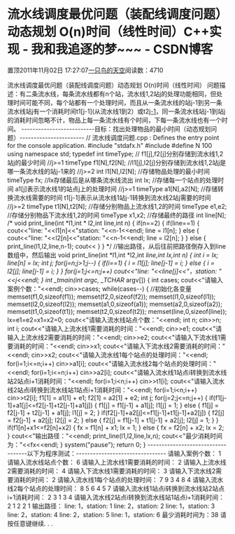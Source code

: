 
# 流水线调度最优问题（装配线调度问题）动态规划 O(n)时间（线性时间）C++实现 - 我和我追逐的梦~~~ - CSDN博客


置顶2011年11月02日 17:27:07[一只鸟的天空](https://me.csdn.net/heyongluoyao8)阅读数：4710


流水线调度最优问题（装配线调度问题）动态规划 O(n)时间（线性时间）
问题描述：有二条流水线，每条流水线都有n个站，流水线1,2站j的处理功能相同，但处理时间可能不同，每个站都有一个处理时间，而且从一条流水线的站j-1到另一条流水线站j有一个消耗时间t1[j-1](从流水线1到2）或t2[j-1](从流水线2到1)，同一条流水线站j-1到站j的消耗时间忽略不计，物品上每一条流水线有个时间，下每一条流水线也有一个时间。
--------------------------目标：找出处理物品的最小时间（动态规划问题）-----------------------
// 流水线调度问题.cpp : Defines the entry point for the console application.
\#include "stdafx.h"
\#include<iostream>
\#define N 100
using namespace std;
typedef int timeType;
// f1[j],f2[j]分别存储到流水线1,2站j的最少时间
//j>=1
timeType f1[N],f2[N];
//l1[j],l2[j]分别存储到流水线1,2站j是哪一条流水线的站j-1来的
//j>=2
int l1[N],l2[N];
//存储物品处理的最小时间
timeType fx;
//lx存储最后是从哪条流水线流出
int lx;
//存储每一个站点的处理时间 a1[j]表示流水线1的站点j上的处理时间
//j>=1
timeType a1[N],a2[N];
//存储转换流水线需要的时间 t1[j-1]表示从流水线1站j-1转换到流水线2站j需要的时间
//j>=2
timeType t1[N],t2[N];
//存储分别物品上流水线1,2的时间
timeType e1,e2;
//存储分别物品下流水线1,2的时间
timeType x1,x2;
//存储最终的路径
int line[N];
/*
void print_line(int *l1,int * l2,int line,int n)
{
if(n==2)
{
if(line==1)
{
cout<<"line: "<<l1[n]<<"station: "<<n-1<<endl;
line = l1[n];
}
else
{
cout<<"line: "<<l2[n]<<"station: "<<n-1<<endl;
line = l2[n];
}
}
else
{
print_line(l1,l2,line,n-1);
cout<<
}
}
*/
//输出路径，从后往前把路径倒存入到line数组中，然后输出
void print_line(int *l1,int *l2,int *line,int lx,int n)
{
int i = lx;
line[n] = lx;
int j;
for(j=n;j>1;j--)
{
if(i==1)
{
i = l1[j];
line[j-1] = i;
}
else
{
i = l2[j];
line[j-1] = i;
}
}
for(j=1;j<=n;j++)
cout<<"line: "<<line[j]<<"，station: "<<j<<endl;
}
int _tmain(int argc, _TCHAR* argv[])
{
int cases;
cout<<"请输入案例个数："<<endl;
cin>>cases;
while(cases--)
{
//初始化各变量
memset(f1,0,sizeof(f1));
memset(f2,0,sizeof(f2));
memset(l1,0,sizeof(l1));
memset(l2,0,sizeof(l2));
memset(a1,0,sizeof(a1));
memset(a2,0,sizeof(a2));
memset(t1,0,sizeof(t1));
memset(t2,0,sizeof(t2));
memset(line,0,sizeof(line));
lx=e1=e2=x1=x2=0;
cout<<"请输入流水线站点个数："<<endl;
int n;
cin>>n;
int i;
cout<<"请输入上流水线1需要消耗的时间："<<endl;
cin>>e1;
cout<<"请输入上流水线2需要消耗的时间："<<endl;
cin>>e2;
cout<<"请输入下流水线1需要消耗的时间："<<endl;
cin>>x1;
cout<<"请输入下流水线2需要消耗的时间："<<endl;
cin>>x2;
cout<<"请输入流水线1每个站点的处理时间："<<endl;
for(i=1;i<=n;i++)
cin>>a1[i];
cout<<"请输入流水线2每个站点的处理时间："<<endl;
for(i=1;i<=n;i++)
cin>>a2[i];
cout<<"请输入流水线1站点i转换到流水线站2站点i+1消耗时间："<<endl;
for(i=1;i<n;i++)
cin>>t1[i];
cout<<"请输入流水线2站点i转换到流水线站1站点i+1消耗时间："<<endl;
for(i=1;i<n;i++)
cin>>t2[i];
f1[1] = a1[1] + e1;
f2[1] = a2[1] + e2;
int j;
for(j=2;j<=n;j++)
{
if(f1[j-1]+a1[j]<=f2[j-1]+t2[j-1]+a1[j])
{
f1[j] = f1[j-1] + a1[j];
l1[j] = 1;
}
else
{
f1[j] = f2[j-1] + t2[j-1] + a1[j];
l1[j] = 2;
}
if(f2[j-1]+a2[j]<=f1[j-1]+t1[j-1]+a2[j])
{
f2[j] = f2[j-1] + a2[j];
l2[j] = 2;
}
else
{
f2[j] = f1[j-1] + t1[j-1] + a2[j];
l2[j] = 1;
}
}
if(f1[n]+x1<=f2[n]+x2)
{
fx = f1[n] + x1;
lx = 1;
}
else
{
fx = f2[n] + x2;
lx = 2;
}
cout<<"输出路径："<<endl;
print_line(l1,l2,line,lx,n);
cout<<"最少消耗时间为："<<fx<<endl;
}
system("pause");
return 0;
}
-----------------------------------以下为程序测试：--------------------------------
请输入案例个数：
1
请输入流水线站点个数：
6
请输入上流水线1需要消耗的时间：
2
请输入上流水线2需要消耗的时间：
4
请输入下流水线1需要消耗的时间：
3
请输入下流水线2需要消耗的时间：
2
请输入流水线1每个站点的处理时间：
7 9 3 4 8 4
请输入流水线2每个站点的处理时间：
8 5 6 4 5 7
请输入流水线1站点i转换到流水线站2站点i+1消耗时间：
2 3 1 3 4
请输入流水线2站点i转换到流水线站1站点i+1消耗时间：
2 1 2 2 1
输出路径：
line: 1，station: 1
line: 2，station: 2
line: 1，station: 3
line: 2，station: 4
line: 2，station: 5
line: 1，station: 6
最少消耗时间为：38
请按任意键继续. . .

